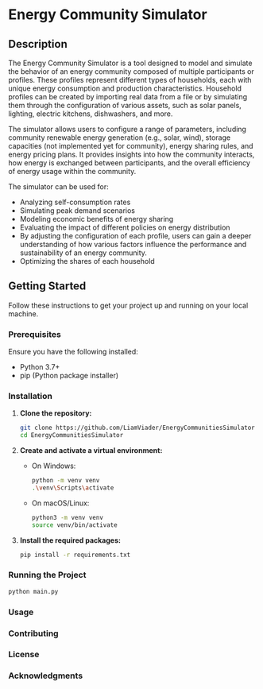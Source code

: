 # Energy Community Simulator

## Description

The Energy Community Simulator is a tool designed to model and simulate the behavior of an energy community composed of multiple participants or profiles. These profiles represent different types of households, each with unique energy consumption and production characteristics. Household profiles can be created by importing real data from a file or by simulating them through the configuration of various assets, such as solar panels, lighting, electric kitchens, dishwashers, and more.

The simulator allows users to configure a range of parameters, including community renewable energy generation (e.g., solar, wind), storage capacities (not implemented yet for community), energy sharing rules, and energy pricing plans. It provides insights into how the community interacts, how energy is exchanged between participants, and the overall efficiency of energy usage within the community.

The simulator can be used for:

- Analyzing self-consumption rates
- Simulating peak demand scenarios
- Modeling economic benefits of energy sharing
- Evaluating the impact of different policies on energy distribution
- By adjusting the configuration of each profile, users can gain a deeper understanding of how various factors influence the performance and sustainability of an energy community.
- Optimizing the shares of each household

## Getting Started

Follow these instructions to get your project up and running on your local machine.

### Prerequisites

Ensure you have the following installed:
- Python 3.7+
- pip (Python package installer)

### Installation

1. **Clone the repository:**
    ```bash
    git clone https://github.com/LiamViader/EnergyCommunitiesSimulator
    cd EnergyCommunitiesSimulator
    ```

2. **Create and activate a virtual environment:**
    - On Windows:
      ```bash
      python -m venv venv
      .\venv\Scripts\activate
      ```

    - On macOS/Linux:
      ```bash
      python3 -m venv venv
      source venv/bin/activate
      ```

3. **Install the required packages:**
    ```bash
    pip install -r requirements.txt
    ```


### Running the Project

```bash
python main.py
```
### Usage

### Contributing

### License

### Acknowledgments


